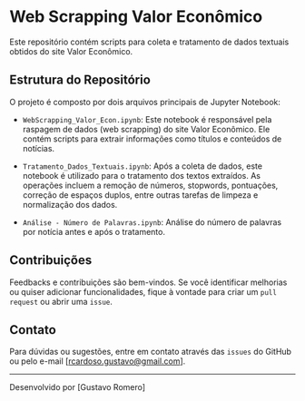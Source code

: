 # Web Scrapping Valor Econômico

Este repositório contém scripts para coleta e tratamento de dados textuais obtidos do site Valor Econômico.

## Estrutura do Repositório

O projeto é composto por dois arquivos principais de Jupyter Notebook:

- `WebScrapping_Valor_Econ.ipynb`: Este notebook é responsável pela raspagem de dados (web scrapping) do site Valor Econômico. Ele contém scripts para extrair informações como títulos e conteúdos de notícias.

- `Tratamento_Dados_Textuais.ipynb`: Após a coleta de dados, este notebook é utilizado para o tratamento dos textos extraídos. As operações incluem a remoção de números, stopwords, pontuações, correção de espaços duplos, entre outras tarefas de limpeza e normalização dos dados.

- `Análise - Número de Palavras.ipynb`: Análise do número de palavras por notícia antes e após o tratamento. 

## Contribuições

Feedbacks e contribuições são bem-vindos. Se você identificar melhorias ou quiser adicionar funcionalidades, fique à vontade para criar um `pull request` ou abrir uma `issue`.

## Contato

Para dúvidas ou sugestões, entre em contato através das `issues` do GitHub ou pelo e-mail [rcardoso.gustavo@gmail.com].

---

Desenvolvido por [Gustavo Romero]
